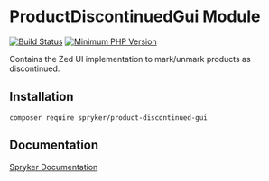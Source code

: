 # ProductDiscontinuedGui Module
[![Build Status](https://travis-ci.org/spryker/product-discontinued-gui.svg)](https://travis-ci.org/spryker/product-discontinued-gui)
[![Minimum PHP Version](https://img.shields.io/badge/php-%3E%3D%207.3-8892BF.svg)](https://php.net/)

Contains the Zed UI implementation to mark/unmark products as discontinued.

## Installation

```
composer require spryker/product-discontinued-gui
```

## Documentation

[Spryker Documentation](https://academy.spryker.com/developing_with_spryker/module_guide/modules.html)
